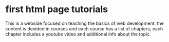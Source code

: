 # first html page tutorials
This is a webside focused on teaching the basics of web development. 
the content is devided in courses and each course has a list of chapters, each chapter includes a youtube video and additional info about the topic.
